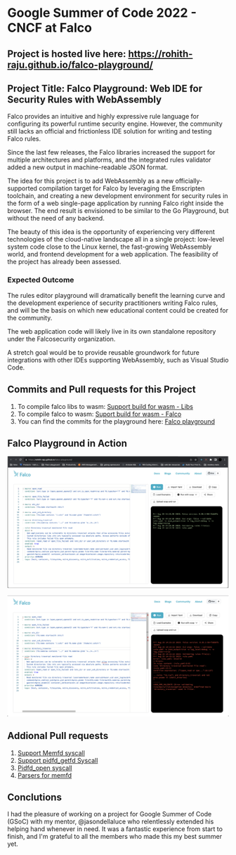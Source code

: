 # Google Summer of Code 2022 - CNCF at Falco

## Project is hosted live here: https://rohith-raju.github.io/falco-playground/

## Project Title: Falco Playground: Web IDE for Security Rules with WebAssembly

Falco provides an intuitive and highly expressive rule language for configuring its powerful runtime security engine. However, the community still lacks an official and frictionless IDE solution for writing and testing Falco rules.

Since the last few releases, the Falco libraries increased the support for multiple architectures and platforms, and the integrated rules validator added a new output in machine-readable JSON format.

The idea for this project is to add WebAssembly as a new officially-supported compilation target for Falco by leveraging the Emscripten toolchain, and creating a new development environment for security rules in the form of a web single-page application by running Falco right inside the browser. The end result is envisioned to be similar to the Go Playground, but without the need of any backend.

The beauty of this idea is the opportunity of experiencing very different technologies of the cloud-native landscape all in a single project: low-level system code close to the Linux kernel, the fast-growing WebAssembly world, and frontend development for a web application. The feasibility of the project has already been assessed.

### Expected Outcome

The rules editor playground will dramatically benefit the learning curve and the development experience of security practitioners writing Falco rules, and will be the basis on which new educational content could be created for the community.

The web application code will likely live in its own standalone repository under the Falcosecurity organization.

A stretch goal would be to provide reusable groundwork for future integrations with other IDEs supporting WebAssembly, such as Visual Studio Code.

## Commits and Pull requests for this Project

1. To compile falco libs to wasm: [Support build for wasm - Libs](https://github.com/falcosecurity/libs/pull/1156)
2. To compile falco to wasm: [Suport build for wasm - Falco](https://github.com/falcosecurity/falco/pull/2663)
3. You can find the commits for the playground here: [Falco playground](https://github.com/Rohith-Raju/falco-playground/commits/master)

## Falco Playground in Action

![falco playground](./images/nice.png)

![falco playground](./images/error.png)


## Addional Pull requests

1. [Support Memfd syscall](https://github.com/falcosecurity/libs/pull/1127)
2. [Support pidfd_getfd Syscall](https://github.com/falcosecurity/libs/pull/1145)
3. [Pidfd_open syscall](https://github.com/falcosecurity/libs/pull/1187)
4. [Parsers for memfd](https://github.com/falcosecurity/libs/pull/1162)

## Conclutions

I had the pleasure of working on a project for Google Summer of Code (GSoC) with my mentor, @jasondellaluce who relentlessly extended his helping hand whenever in need. It was a fantastic experience from start to finish, and I'm grateful to all the members who made this my best summer yet.
